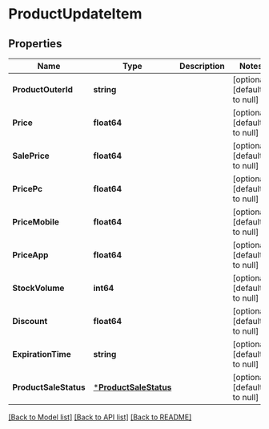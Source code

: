 # ProductUpdateItem

## Properties
Name | Type | Description | Notes
------------ | ------------- | ------------- | -------------
**ProductOuterId** | **string** |  | [optional] [default to null]
**Price** | **float64** |  | [optional] [default to null]
**SalePrice** | **float64** |  | [optional] [default to null]
**PricePc** | **float64** |  | [optional] [default to null]
**PriceMobile** | **float64** |  | [optional] [default to null]
**PriceApp** | **float64** |  | [optional] [default to null]
**StockVolume** | **int64** |  | [optional] [default to null]
**Discount** | **float64** |  | [optional] [default to null]
**ExpirationTime** | **string** |  | [optional] [default to null]
**ProductSaleStatus** | [***ProductSaleStatus**](ProductSaleStatus.md) |  | [optional] [default to null]

[[Back to Model list]](../README.md#documentation-for-models) [[Back to API list]](../README.md#documentation-for-api-endpoints) [[Back to README]](../README.md)


